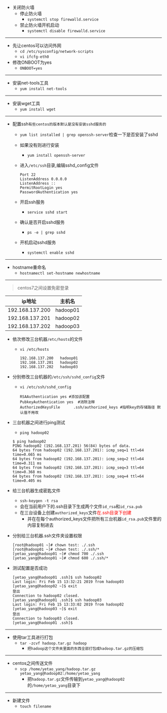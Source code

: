 * 关闭防火墙
  * 停止防火墙
    * `systemctl stop firewalld.service`
  * 禁止防火墙开机启动
    * `systemctl disable firewalld.service`

<hr>

* 先让centos可以访问外网
  * `cd /etc/sysconfig/network-scripts`
  * `vi ifcfg-eth0`
* 修改ONBOOT为yes
  * `ONBOOT=yes`

<hr>

* 安装net-tools工具
  * `yum install net-tools`

<hr>

* 安装wget工具
  * `yum install wget`

<hr>

* 配置ssh`有些centos的版本默认是没有安装sshd服务的`
  * `yum list installed | grep openssh-server`检查一下是否安装了sshd
  * 如果没有则进行安装
    * `yum install openssh-server`
  * 进入`/etc/ssh`目录,编辑sshd_config文件

    ```shell
    Port 22
    ListenAddress 0.0.0.0
    ListenAddress ::
    PermitRootLogin yes
    PasswordAuthentication yes
    ```

  * 开启ssh服务
    * `service sshd start`
  * 确认是否开启sshd服务
    * `ps -e | grep sshd`
  * 开机启动sshd服务
    * `systemctl enable sshd`

<hr>

* hostname重命名
  * `hostnamectl set-hostname newhostname`

<hr>

> centos7之间设置免密登录

| ip地址 | 主机名 |
| - | - |
| 192.168.137.200|hadoop01|
| 192.168.137.201|hadoop02|
| 192.168.137.202|hadoop03|

* 依次修改三台机器`/etc/hosts`的文件
  * `vi /etc/hosts`

    ```shell
    192.168.137.200   hadoop01
    192.168.137.201   hadoop02
    192.168.137.202   hadoop03
    ```
* 分别修改三台机器的`/etc/ssh/sshd_config`文件
  * `vi /etc/ssh/sshd_config`

    ```shell
    RSAAuthentication yes #添加该配置
    PubkeyAuthentication yes  #消除注释
    AuthorizedKeysFile      .ssh/authorized_keys #指明key的存储路径 默认值不用改
    ```

* 三台机器之间进行ping测试
  * `ping hadoop02`
  ```shell
  $ ping hadoop02
  PING hadoop02 (192.168.137.201) 56(84) bytes of data.
  64 bytes from hadoop02 (192.168.137.201): icmp_seq=1 ttl=64 time=0.665 ms
  64 bytes from hadoop02 (192.168.137.201): icmp_seq=2 ttl=64 time=0.311 ms
  64 bytes from hadoop02 (192.168.137.201): icmp_seq=3 ttl=64 time=0.368 ms
  64 bytes from hadoop02 (192.168.137.201): icmp_seq=4 ttl=64 time=0.405 ms
  ```
* 给三台机器生成密匙文件
  * `ssh-keygen -t rsa`
  * 会在当前用户下的.ssh目录下生成两个文件`id_rsa`和`id_rsa.pub`
  * 在三台设备上创建`authorized_keys`文件<span style="color:red">在.ssh目录下创建</span>
    * 并在在每个authorized_keys文件把所有三台机器`id_rsa.pub`文件里的内容复制进去

* 分别给三台机器.ssh文件夹设置权限
  ```shell
  [root@hadoop01 ~]# chown test: ./.ssh
  [root@hadoop01 ~]# chown test: ./.ssh/*
  [yetao_yang@hadoop01 ~]# chmod 700 ./.ssh
  [yetao_yang@hadoop01 ~]# chmod 600 ./.ssh/*
  ```

* 测试配置是否成功

  ```shell
  [yetao_yang@hadoop01 .ssh]$ ssh hadoop02
  Last login: Fri Feb 15 13:32:21 2019 from hadoop03
  [yetao_yang@hadoop02 ~]$ exit
  登出
  Connection to hadoop02 closed.
  [yetao_yang@hadoop01 .ssh]$ ssh hadoop03
  Last login: Fri Feb 15 13:33:02 2019 from hadoop02
  [yetao_yang@hadoop03 ~]$ exit
  登出
  Connection to hadoop03 closed.
  [yetao_yang@hadoop01 .ssh]$
  ```
<hr>

* 使用tar工具进行打包
  * `tar -zcvf hadoop.tar.gz hadoop`
    * `把hadoop这个文件夹里面的东西全部打包成hadoop.tar.gz的压缩包`

<hr>

* centos之间传送文件
  * `scp /home/yetao_yang/hadoop.tar.gz yetao_yang@hadoop02:/home/yetao_yang`
    * 把`hadoop.tar.gz`文件传输到`yetao_yang@hadoop02`的`/home/yetao_yang`目录下

<hr>

* 新建文件
  * `touch filename`
